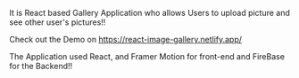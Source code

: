 It is React based Gallery Application who allows Users to upload picture and see other user's pictures!!

Check out the Demo on https://react-image-gallery.netlify.app/

The Application used React, and Framer Motion for front-end and FireBase for the Backend!!
